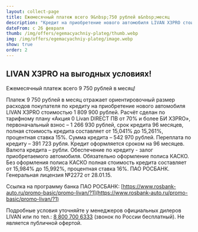 ```yaml
---
layout: collect-page
title: Ежемесячный платеж всего 9&nbsp;750 рублей в&nbsp;месяц
description: "Кредит на приобретение нового автомобиля LIVAN X3PRO стоимостью 1 809 900 рублей в Livan Центр Оренбург: платеж всего 9 750 рублей в месяц"
dateFrom: с 26 февраля
thumb: /img/offers/egemacyachniy-plateg/thumb.webp
img: /img/offers/egemacyachniy-plateg/image.webp
show: true
order: 2
---
```


## **LIVAN X3PRO на выгодных условиях!**

Ежемесячный платеж всего 9 750 рублей в месяц!

Платеж 9 750 рублей в месяц отражает ориентировочный размер расходов покупателя по кредиту на приобретение нового автомобиля LIVAN X3PRO стоимостью 1 809 900 рублей. Расчёт сделан по тарифному плану «Акция 0 Livan DIRECT ПВ от 70% и более БИ X3PRO»,  первоначальный взнос – 1 266 930 рублей, срок кредита 96 месяцев, полная стоимость кредита составляет от 15,041% до 15,261%, процентная ставка 15%. Сумма кредита – 542 970 рублей. Переплата по кредиту – 391 723 рубля. Кредит оформляется сроком на 96 месяцев. Валюта кредита – рубли. Обеспечение по кредиту - залог приобретаемого автомобиля. Обязательно оформление полиса КАСКО. Без оформления полиса КАСКО полная стоимость кредита составляет от 15,984% до 15,992%, процентная ставка 16%. ПАО РОСБАНК. Генеральная лицензия №2272 от 28.01.15.

Ссылка на программу банка ПАО РОСБАНК:  [https://www.rosbank-auto.ru/promo-basic/promo-livan/?1](https://www.rosbank-auto.ru/promo-basic/promo-livan/?1)

Подробные условия уточняйте у менеджеров официальных дилеров LIVAN или по тел.: [8 800 700 6333](tel:+78007006333) (звонок по России бесплатный). Не является публичной офертой.